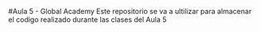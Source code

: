 #Aula 5 - Global Academy
Este repositorio se va a ultilizar para almacenar el codigo realizado durante las clases del Aula 5
